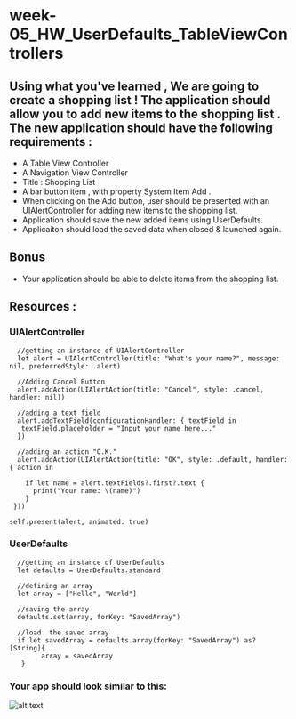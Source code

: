 # week-05_HW_UserDefaults_TableViewControllers

## Using what you've learned , We are going to create a shopping list ! The application should allow you to add new items to the shopping list .  The new application should have the following requirements :

- A Table View Controller
- A Navigation View Controller
- Title : Shopping List
- A bar button item , with property System Item Add .
- When clicking on the Add button, user should be presented with an UIAlertController for adding new items to the shopping list.
- Application should save the new added items using UserDefaults.
- Applicaiton should load the saved data when closed & launched again.



## Bonus
- Your application should be able to delete items from the shopping list.

## Resources :

### UIAlertController
     
      //getting an instance of UIAlertController
      let alert = UIAlertController(title: "What's your name?", message: nil, preferredStyle: .alert)
      
      //Adding Cancel Button
      alert.addAction(UIAlertAction(title: "Cancel", style: .cancel, handler: nil))
      
      //adding a text field
      alert.addTextField(configurationHandler: { textField in
       textField.placeholder = "Input your name here..."
      })
      
      //adding an action "O.K."
      alert.addAction(UIAlertAction(title: "OK", style: .default, handler: { action in

        if let name = alert.textFields?.first?.text {
          print("Your name: \(name)")
        }
     }))

    self.present(alert, animated: true)
    
    
### UserDefaults
      
      //getting an instance of UserDefaults
      let defaults = UserDefaults.standard
      
      //defining an array
      let array = ["Hello", "World"]
      
      //saving the array
      defaults.set(array, forKey: "SavedArray")
      
      //load  the saved array
      if let savedArray = defaults.array(forKey: "SavedArray") as? [String]{
            array = savedArray
       }
       
       
       
### Your app should look similar to this:
![alt text]()

